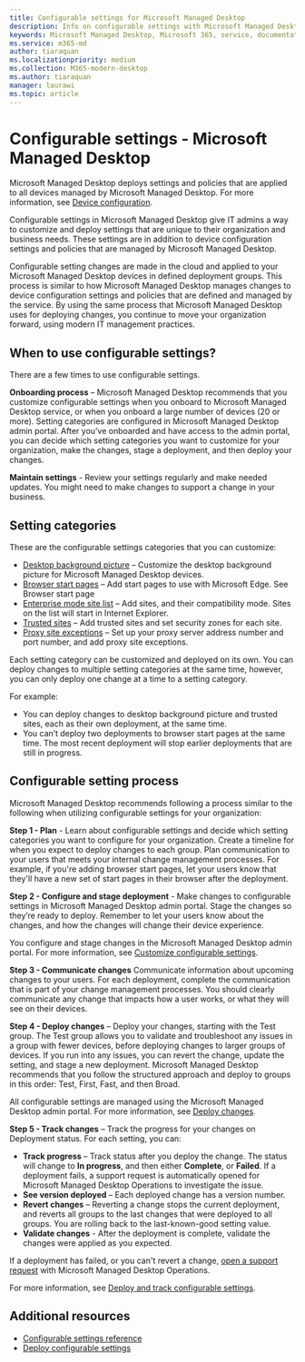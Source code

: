 ```yaml
---
title: Configurable settings for Microsoft Managed Desktop
description: Info on configurable settings with Microsoft Managed Desktop 
keywords: Microsoft Managed Desktop, Microsoft 365, service, documentation, settings, configurable settings
ms.service: m365-md
author: tiaraquan
ms.localizationpriority: medium
ms.collection: M365-modern-desktop
ms.author: tiaraquan
manager: laurawi
ms.topic: article
---
```


# Configurable settings - Microsoft Managed Desktop

Microsoft Managed Desktop deploys settings and policies that are applied to all devices managed by Microsoft Managed Desktop. For more information, see [Device configuration](../service-description/device-policies.md).

Configurable settings in Microsoft Managed Desktop give IT admins a way to customize and deploy settings that are unique to their organization and business needs. These settings are in addition to device configuration settings and policies that are managed by Microsoft Managed Desktop.  

Configurable setting changes are made in the cloud and applied to your Microsoft Managed Desktop devices in defined deployment groups. This process is similar to how Microsoft Managed Desktop manages changes to device configuration settings and policies that are defined and managed by the service. By using the same process that Microsoft Managed Desktop uses for deploying changes, you continue to move your organization forward, using modern IT management practices.

## When to use configurable settings?

There are a few times to use configurable settings. 

**Onboarding process** – Microsoft Managed Desktop recommends that you customize configurable settings when you onboard to Microsoft Managed Desktop service, or when you onboard a large number of devices (20 or more). Setting categories are configured in Microsoft Managed Desktop admin portal. After you’ve onboarded and have access to the admin portal, you can decide which setting categories you want to customize for your organization, make the changes, stage a deployment, and then deploy your changes.

**Maintain settings** - Review your settings regularly and make needed updates. You might need to make changes to support a change in your business.   

## Setting categories

These are the configurable settings categories that you can customize:
- [Desktop background picture](config-setting-ref.md#desktop-background-picture) – Customize the desktop background picture for Microsoft Managed Desktop devices. 
- [Browser start pages](config-setting-ref.md#browser-start-pages) – Add start pages to use with Microsoft Edge. See Browser start page
- [Enterprise mode site list](config-setting-ref.md#enterprise-mode-site-list-location) – Add sites, and their compatibility mode. Sites on the list will start in Internet Explorer. 
- [Trusted sites](config-setting-ref.md#trusted-sites) – Add trusted sites and set security zones for each site. 
- [Proxy site exceptions](config-setting-ref.md#proxy) – Set up your proxy server address number and port number, and add proxy site exceptions.

Each setting category can be customized and deployed on its own. You can deploy changes to multiple setting categories at the same time, however, you can only deploy one change at a time to a setting category.

For example:
- You can deploy changes to desktop background picture and trusted sites, each as their own deployment, at the same time. 
- You can’t deploy two deployments to browser start pages at the same time. The most recent deployment will stop earlier deployments that are still in progress.

## Configurable setting process

Microsoft Managed Desktop recommends following a process similar to the following when utilizing configurable settings for your organization:

**Step 1 - Plan** - Learn about configurable settings and decide which setting categories you want to configure for your organization. Create a timeline for when you expect to deploy changes to each group. Plan communication to your users that meets your internal change management processes. For example, if you're adding browser start pages, let your users know that they'll have a new set of start pages in their browser after the deployment.  

**Step 2 - Configure and stage deployment** - Make changes to configurable settings in Microsoft Managed Desktop admin portal. Stage the changes so they’re ready to deploy. Remember to let your users know about the changes, and how the changes will change their device experience.   

You configure and stage changes in the Microsoft Managed Desktop admin portal. For more information, see [Customize configurable settings](config-setting-ref.md). 

**Step 3 - Communicate changes**
Communicate information about upcoming changes to your users. For each deployment, complete the communication that is part of your change management processes. You should clearly communicate any change that impacts how a user works, or what they will see on their devices.

**Step 4 - Deploy changes** – Deploy your changes, starting with the Test group. The Test group allows you to validate and troubleshoot any issues in a group with fewer devices, before deploying changes to larger groups of devices. If you run into any issues, you can revert the change, update the setting, and stage a new deployment. Microsoft Managed Desktop recommends that you follow the structured approach and deploy to groups in this order: Test, First, Fast, and then Broad.   

All configurable settings are managed using the Microsoft Managed Desktop admin portal. For more information, see [Deploy changes](config-setting-deploy.md). 

**Step 5 - Track changes** – Track the progress for your changes on Deployment status. For each setting, you can:
- **Track progress** – Track status after you deploy the change. The status will change to **In progress**, and then either **Complete**, or **Failed**. If a deployment fails, a support request is automatically opened for Microsoft Managed Desktop Operations to investigate the issue.  
- **See version deployed** – Each deployed change has a version number.
- **Revert changes** – Reverting a change stops the current deployment, and reverts all groups to the last changes that were deployed to all groups. You are rolling back to the last-known-good setting value.
- **Validate changes** - After the deployment is complete, validate the changes were applied as you expected.  

If a deployment has failed, or you can't revert a change, [open a support request](admin-support.md) with Microsoft Managed Desktop Operations. 

For more information, see [Deploy and track configurable settings](config-setting-deploy.md).

## Additional resources
- [Configurable settings reference](config-setting-ref.md) 
- [Deploy configurable settings](config-setting-deploy.md) 
